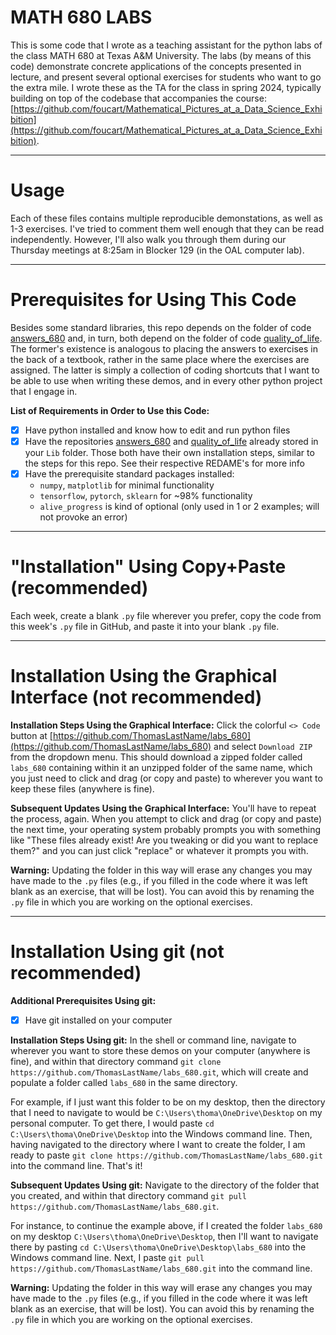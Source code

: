 # MATH 680 LABS
This is some code that I wrote as a teaching assistant for the python labs of the class MATH 680 at Texas A&amp;M University. The labs (by means of this code) demonstrate concrete applications of the concepts presented in lecture, and present several optional exercises for students who want to go the extra mile. I wrote these as the TA for the class in spring 2024, typically building on top of the codebase that accompanies the course: [https://github.com/foucart/Mathematical_Pictures_at_a_Data_Science_Exhibition](https://github.com/foucart/Mathematical_Pictures_at_a_Data_Science_Exhibition).


---

# Usage
Each of these files contains multiple reproducible demonstations, as well as 1-3 exercises. I've tried to comment them well enough that they can be read independently. However, I'll also walk you through them during our Thursday meetings at 8:25am in Blocker 129 (in the OAL computer lab).

---

# Prerequisites for Using This Code
Besides some standard libraries, this repo depends on the folder of code [answers_680](https://github.com/ThomasLastName/answers_680) and, in turn, both depend on the folder of code [quality_of_life](https://github.com/ThomasLastName/quality_of_life). The former's existence is analogous to placing the answers to exercises in the back of a textbook, rather in the same place where the exercises are assigned. The latter is simply a collection of coding shortcuts that I want to be able to use when writing these demos, and in every other python project that I engage in.

**List of Requirements in Order to Use this Code:**
- [x] Have python installed and know how to edit and run python files
- [x] Have the repositories [answers_680](https://github.com/ThomasLastName/answers_680) and [quality_of_life](https://github.com/ThomasLastName/quality_of_life) already stored in your `Lib` folder. Those both have their own installation steps, similar to the steps for this repo. See their respective REDAME's for more info
- [x] Have the prerequisite standard packages installed:
    - `numpy`, `matplotlib` for minimal functionality
    - `tensorflow`, `pytorch`, `sklearn` for ~98% functionality
    -  `alive_progress` is kind of optional (only used in 1 or 2 examples; will not provoke an error)

---

# "Installation" Using Copy+Paste (recommended)

Each week, create a blank `.py` file wherever you prefer, copy the code from this week's `.py` file in GitHub, and paste it into your blank `.py` file.

---

# Installation Using the Graphical Interface (not recommended)

**Installation Steps Using the Graphical Interface:** Click the colorful `<> Code` button at [https://github.com/ThomasLastName/labs_680](https://github.com/ThomasLastName/labs_680) and select `Download ZIP` from the dropdown menu. This should download a zipped folder called `labs_680` containing within it an unzipped folder of the same name, which you just need to click and drag (or copy and paste) to wherever you want to keep these files (anywhere is fine).

**Subsequent Updates Using the Graphical Interface:** You'll have to repeat the process, again. When you attempt to click and drag (or copy and paste) the next time, your operating system probably prompts you with something like "These files already exist! Are you tweaking or did you want to replace them?" and you can just click "replace" or whatever it prompts you with.

**Warning:** Updating the folder in this way will erase any changes you may have made to the `.py` files (e.g., if you filled in the code where it was left blank as an exercise, that will be lost). You can avoid this by renaming the `.py` file in which you are working on the optional exercises.

---

# Installation Using git (not recommended)

**Additional Prerequisites Using git:**
- [x] Have git installed on your computer

**Installation Steps Using git:** In the shell or command line, navigate to wherever you want to store these demos on your computer (anywhere is fine), and within that directory command `git clone https://github.com/ThomasLastName/labs_680.git`, which will create and populate a folder called `labs_680` in the same directory.

For example, if I just want this folder to be on my desktop, then the directory that I need to navigate to would be `C:\Users\thoma\OneDrive\Desktop` on my personal computer. To get there, I would paste `cd C:\Users\thoma\OneDrive\Desktop` into the Windows command line. Then, having navigated to the directory where I want to create the folder, I am ready to paste `git clone https://github.com/ThomasLastName/labs_680.git` into the command line. That's it!

**Subsequent Updates Using git:**
Navigate to the directory of the folder that you created, and within that directory command `git pull https://github.com/ThomasLastName/labs_680.git`.

For instance, to continue the example above, if I created the folder `labs_680` on my desktop `C:\Users\thoma\OneDrive\Desktop`, then I'll want to navigate there by pasting `cd C:\Users\thoma\OneDrive\Desktop\labs_680` into the Windows command line. Next, I paste `git pull https://github.com/ThomasLastName/labs_680.git` into the command line.

**Warning:** Updating the folder in this way will erase any changes you may have made to the `.py` files (e.g., if you filled in the code where it was left blank as an exercise, that will be lost). You can avoid this by renaming the `.py` file in which you are working on the optional exercises.
